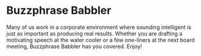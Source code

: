 # Buzzphrase Babbler

Many of us work in a corporate environment where sounding intelligent is just as important as producing real results. Whether you are drafting a motivating speech at the water cooler or a few one-liners at the next board meeting, Buzzphrase Babbler has you covered. Enjoy!

